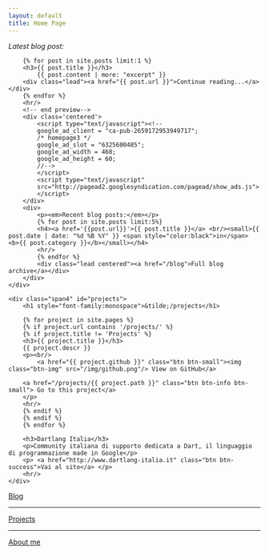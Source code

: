 ```yaml
---
layout: default
title: Home Page
---
```

<div id="desktopHome" class="hidden-phone">
	<div class="span8">
		<p><em>Latest blog post:</em></p>
		<!-- begin preview -->

		{% for post in site.posts limit:1 %}
		<h3>{{ post.title }}</h3>
			{{ post.content | more: "excerpt" }}
	    <div class="lead"><a href="{{ post.url }}">Continue reading...</a></div>
	    {% endfor %}
	    <hr/>
	    <!-- end preview-->
	    <div class='centered'>
	    	<script type="text/javascript"><!--
			google_ad_client = "ca-pub-2659172953949717";
			/* homepage3 */
			google_ad_slot = "6325600485";
			google_ad_width = 468;
			google_ad_height = 60;
			//-->
			</script>
			<script type="text/javascript"
			src="http://pagead2.googlesyndication.com/pagead/show_ads.js">
			</script>
		</div>
		<div>
			<p><em>Recent blog posts:</em></p>
			{% for post in site.posts limit:5%}
			<h4><a href='{{post.url}}'>{{ post.title }}</a> <br/><small>{{ post.date | date: "%d %B %Y" }} <span style="color:black">in</span> <b>{{ post.category }}</b></small></h4>
			<hr/>
			{% endfor %}
			<div class="lead centered"><a href="/blog">Full blog archive</a></div>
		</div>
	</div>

	<div class="span4" id="projects">
		<h1 style="font-family:monospace">&tilde;/projects</h1>

		{% for project in site.pages %}
		{% if project.url contains '/projects/' %}
		{% if project.title != 'Projects' %}
		<h3>{{ project.title }}</h3>
		{{ project.descr }}
		<p><br/>
			<a href="{{ project.github }}" class="btn btn-small"><img class="btn-img" src="/img/github.png"/> View on GitHub</a>

		<a href="/projects/{{ project.path }}" class="btn btn-info btn-small"> Go to this project</a>
		</p>
		<hr/>
		{% endif %}
		{% endif %}
		{% endfor %}

		<h3>Dartlang Italia</h3>
		<p>Community italiana di supporto dedicata a Dart, il linguaggio di programmazione made in Google</p>
		<p> <a href="http://www.dartlang-italia.it" class="btn btn-success">Vai al sito</a> </p>
		<hr/>
	</div>

</div>

<div id="mobileHome" class="hidden-desktop">
	<div class="lead">
		<div class="row"><a href="/blog" class="btn btn-large btn-block">Blog</a>
			<hr/>
		</div>
		<div class="row">
		<a href="/projects" class="btn btn-large btn-block">Projects</a>
		<hr/>
		</div>
		<div class="row">
		<a href="/about" class="btn btn-large btn-block">About me</a>
		</div>
	</div>
</div>